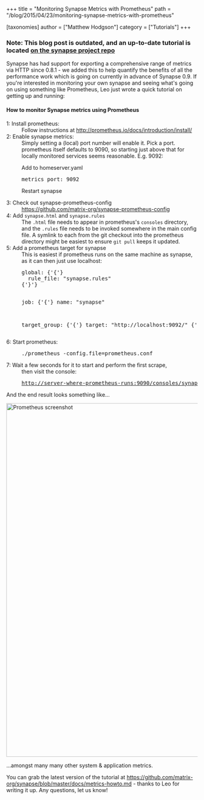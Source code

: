 +++
title = "Monitoring Synapse Metrics with Prometheus"
path = "/blog/2015/04/23/monitoring-synapse-metrics-with-prometheus"

[taxonomies]
author = ["Matthew Hodgson"]
category = ["Tutorials"]
+++

### Note: This blog post is outdated, and an up-to-date tutorial is located <a href="https://github.com/matrix-org/synapse/blob/master/docs/metrics-howto.md">on the synapse project repo</a>

Synapse has had support for exporting a comprehensive range of metrics via HTTP since 0.8.1 - we added this to help quantify the benefits of all the performance work which is going on currently in advance of Synapse 0.9. If you're interested in monitoring your own synapse and seeing what's going on using something like Prometheus, Leo just wrote a quick tutorial on getting up and running:

#### How to monitor Synapse metrics using Prometheus

<dl>
<dt>1: Install prometheus:</dt><dd>Follow instructions at <a href="http://prometheus.io/docs/introduction/install/">http://prometheus.io/docs/introduction/install/</a></dd>

<dt>2: Enable synapse metrics:</dt><dd>Simply setting a (local) port number will enable it. Pick a port. prometheus itself defaults to 9090, so starting just above that for locally monitored services seems reasonable. E.g. 9092:

Add to homeserver.yaml
<pre>metrics_port: 9092</pre>
Restart synapse

</dd>

<dt>3: Check out synapse-prometheus-config</dt><dd><a href="https://github.com/matrix-org/synapse-prometheus-config">https://github.com/matrix-org/synapse-prometheus-config</a></dd>

<dt>4: Add <code>synapse.html</code> and <code>synapse.rules</code></dt><dd>The <code>.html</code> file needs to appear in prometheus's <code>consoles</code> directory, and the <code>.rules</code> file needs to be invoked somewhere in the main config file. A symlink to each from the git checkout into the prometheus directory might be easiest to ensure <code>git pull</code> keeps it updated.</dd>

<dt>5: Add a prometheus target for synapse</dt><dd>This is easiest if prometheus runs on the same machine as synapse, as it can then just use localhost:
<pre>global: {'{'}
  rule_file: "synapse.rules"
{'}'}

job: {'{'}
  name: "synapse"

  target_group: {'{'}
    target: "http://localhost:9092/"
  {'}'}
{'}'}
</pre>

</dd>
<dt>6: Start prometheus:</dt><dd><pre>./prometheus -config.file=prometheus.conf
</pre>
</dd>

<dt>7: Wait a few seconds for it to start and perform the first scrape,</dt><dd>then visit the console:
<pre><a href="http://server-where-prometheus-runs:9090/consoles/synapse.html">http://server-where-prometheus-runs:9090/consoles/synapse.html</a></pre>
</dd></dl>

And the end result looks something like...

<a href="http://matrix.org/blog/wp-content/uploads/2015/04/Screen-Shot-2015-04-23-at-16.32.01.png"><img src="http://matrix.org/blog/wp-content/uploads/2015/04/Screen-Shot-2015-04-23-at-16.32.01-1024x930.png" alt="Prometheus screenshot" width="1024" height="930" class="aligncenter size-large wp-image-905" /></a>

...amongst many many other system & application metrics.

You can grab the latest version of the tutorial at <a href="https://github.com/matrix-org/synapse/blob/master/docs/metrics-howto.md">https://github.com/matrix-org/synapse/blob/master/docs/metrics-howto.md</a> - thanks to Leo for writing it up.  Any questions, let us know!
